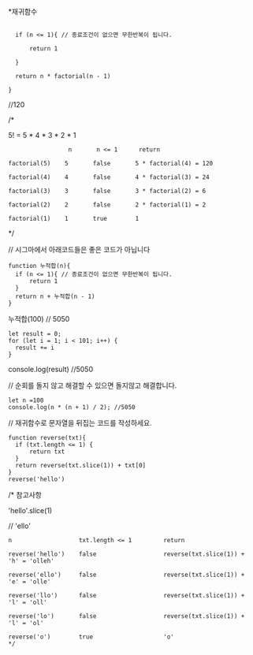 *재귀함수 

```function factorial(n){

  if (n <= 1){ // 종료조건이 없으면 무한반복이 됩니다.
  
      return 1
      
  }
  
  return n * factorial(n - 1)
  
}
```
//120

/*

5! = 5 * 4 * 3 * 2 * 1

```
                 n       n <= 1      return
                 
factorial(5)    5       false       5 * factorial(4) = 120

factorial(4)    4       false       4 * factorial(3) = 24

factorial(3)    3       false       3 * factorial(2) = 6

factorial(2)    2       false       2 * factorial(1) = 2

factorial(1)    1       true        1
```
*/



// 시그마에서 아래코드들은 좋은 코드가 아닙니다
```
function 누적합(n){
  if (n <= 1){ // 종료조건이 없으면 무한반복이 됩니다.
      return 1
  }
  return n + 누적합(n - 1)
}
```
누적합(100) // 5050
```
let result = 0;
for (let i = 1; i < 101; i++) {
  result += i
}
```
console.log(result) //5050

// 순회를 돌지 않고 해결할 수 있으면 돌지않고 해결합니다.
```
let n =100
console.log(n * (n + 1) / 2); //5050
```


// 재귀함수로 문자열을 뒤집는 코드를 작성하세요.
```
function reverse(txt){
  if (txt.length <= 1) {
      return txt
  }
  return reverse(txt.slice(1)) + txt[0]
}
reverse('hello')
```
/*
참고사항

'hello'.slice(1)

// 'ello'
```
n                   txt.length <= 1         return

reverse('hello')    false                   reverse(txt.slice(1)) + 'h' = 'olleh'

reverse('ello')     false                   reverse(txt.slice(1)) + 'e' = 'olle'     

reverse('llo')      false                   reverse(txt.slice(1)) + 'l' = 'oll'    

reverse('lo')       false                   reverse(txt.slice(1)) + 'l' = 'ol'      

reverse('o')        true                    'o'                      
*/
```
